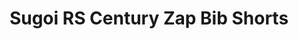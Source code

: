 ---
layout: shop-single
title: Sugoi RS Century Zap Bib Shorts
id: "SP190I05"
make: "Sugoi RS Century Zap Bib Shorts"
model: 
brand_logo: "/globalassets/brand-logos/sugoi.jpg"
name: "Sugoi RS Century Zap Bib Shorts"
star_rating: "3.67"
price_current: "$219.99"
price_msrp: 
price_discount: 
availability: "Only 3 Left"
description: "&#35;&#35;  Sugoi RS Century Zap Bib Shorts

&#35;&#35;&#35; Technology paced for the endurance cyclists

Stay out there longer in your Sugoi RS Century Zap Bib Shorts. They are
constructed with Ultra Aero fabric for increased efficiency, a Mobile Mesh bib
to deliver increase ventilations and a Formula FX chamois. The FX chamois has
a 3D construction front and a Poron foam layer at the sit bones area to
increase vibration dampening. The additional feature of Zap leg bands will
help keep you visible in those low light and night time riding hours.

&#35;&#35;&#35; Features

  * **Ultra Aero fabric on outer thighs** for maximum aero efficiency
  * **Mobil Mesh bib** for superior ventilation and support
  * **Upgraded Formula FX chamois with a 3D construction front and a Poron foam layer at the sit bones** for better performance
  * **Zap leg band with silicone gripper** provides slip free comfort and high visibility during night rides
  * **Extra stow pockets on thighs** for easy access and secure storage

  
  
SIZE CHART Size  | Extra small  | Small  | Medium  | Large  | Extra Large  |
XX Large  
Chest  | 34-36  | 36-38  | 38-40  | 40-42.5  | 42.5-45.5  | 45.5-48  
Waist  | 28-30  | 30-32  | 32-34  | 34-37  | 37-40  | 40-43  
Hip  | 34-36  | 36-38  | 38-40  | 40-43  | 43-46  | 46-49  
Inseam  | 29.5-30.5  | 30.5-31.5  | 31.5-32.5  | 32.5-33.5  | 33.5-34  |
34-34.5

"
meta_description: "Sugoi RS Century Zap Bib Shorts   Technology paced for the endurance cyclists   Stay out there longer in your Sugoi RS Century Zap Bib Shorts.  They are constructed with Ultra Aero fabric for increased efficiency a Mobile Mesh bib to deliver increase ventilations and a Formula FX chamois.  The FX chamois has a 3D construction front and a Poron foam layer at the sit bones area to increase vibration dampening."
meta_keywords: "SP190I05, Sugoi RS Century Zap Bib Shorts, Men's Bib Shorts, Sugoi, Gear Clearance, Shorts - Clearance, Summer Apparel Specials, Shorts Final Sale, Summer Clearance Shorts, Promo Eligible Apparel"
og_description: 
og_title: 
og_type: 
og_url: 
og_image: 
og_audio: 
og_determiner: 
og_locale: 
og_locale_alternate: 
og_site_name: 
og_video: 
og_image_secure_url: 
og_image_type: 
og_image_width: 
og_image_height: 
og_image_alt: 
og_video_secure_url: 
og_video_type: 
og_video_width: 
og_video_height: 
og_audio_secure_url: 
og_audio_type: 
twitter_card: 
twitter_site: 
twitter_creator: 
twitter_image: 
twitter_title: 

---